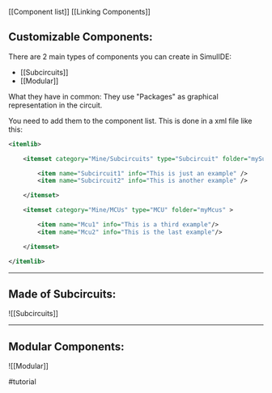 [[Component list]]
[[Linking Components]]

## Customizable Components:

There are 2 main types of components you can create in SimulIDE:

- [[Subcircuits]]
- [[Modular]]

What they have in common:
They use "Packages" as graphical representation in the circuit.

You need to add them to the component list. This is done in a xml file like this:
```xml
<itemlib>

    <itemset category="Mine/Subcircuits" type="Subcircuit" folder="mySubcircuits" >

        <item name="Subcircuit1" info="This is just an example" />
        <item name="Subcircuit2" info="This is another example" />

    </itemset>

    <itemset category="Mine/MCUs" type="MCU" folder="myMcus" >

        <item name="Mcu1" info="This is a third example"/>
        <item name="Mcu2" info="This is the last example"/>

    </itemset>

</itemlib>
```

---

## Made of Subcircuits:
![[Subcircuits]]


---

## Modular Components:
![[Modular]]


#tutorial